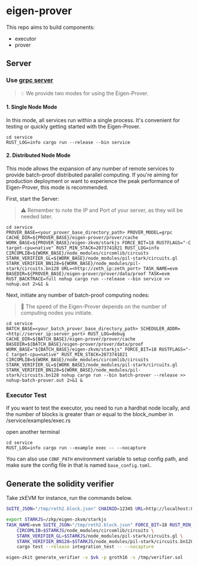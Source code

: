 # eigen-prover

This repo aims to build components:

* executor
* prover


## Server

### Use [grpc server](https://github.com/hyperium/tonic/blob/master/examples/helloworld-tutorial.md)

> 💡 We provide two modes for using the Eigen-Prover.

#### 1. Single Node Mode

In this mode, all services run within a single process.
It's convenient for testing or quickly getting started with the Eigen-Prover.
```
cd service
RUST_LOG=info cargo run --release --bin service
```

#### 2. Distributed Node Mode

This mode allows the expansion of any number of remote services to provide batch-proof distributed parallel computing.
If you're aiming for production deployment or want to experience the peak performance of Eigen-Prover, this mode is recommended.

First, start the Server:
> ⚠️ Remember to note the IP and Port of your server, as they will be needed later.
```shell
cd service
PROVER_BASE=<your_prover_base_directory_path> PROVER_MODEL=grpc CACHE_DIR=${PROVER_BASE}/eigen-prover/prover/cache WORK_BASE=${PROVER_BASE}/eigen-zkvm/starkjs FORCE_BIT=18 RUSTFLAGS="-C target-cpu=native" RUST_MIN_STACK=2073741821 RUST_LOG=info CIRCOMLIB=${WORK_BASE}/node_modules/circomlib/circuits STARK_VERIFIER_GL=${WORK_BASE}/node_modules/pil-stark/circuits.gl STARK_VERIFIER_BN128=${WORK_BASE}/node_modules/pil-stark/circuits.bn128 URL=<http://zeth_ip:zeth_port> TASK_NAME=evm BASEDIR=${PROVER_BASE}/eigen-prover/prover/data/proof TASK=evm RUST_BACKTRACE=full nohup cargo run --release --bin service >> nohup.out 2>&1 &
```

Next, initiate any number of batch-proof computing nodes:
> 🚀 The speed of the Eigen-Prover depends on the number of computing nodes you initiate.
```shell
cd service
BATCH_BASE=<your_batch_prover_base_directory_path> SCHEDULER_ADDR=<http://server_ip:server_port> RUST_LOG=debug CACHE_DIR=${BATCH_BASE}/eigen-prover/prover/cache BASEDIR=${BATCH_BASE}/eigen-prover/prover/data/proof WORK_BASE="${BATCH_BASE}/eigen-zkvm/starkjs" FORCE_BIT=18 RUSTFLAGS="-C target-cpu=native" RUST_MIN_STACK=2073741821 CIRCOMLIB=${WORK_BASE}/node_modules/circomlib/circuits STARK_VERIFIER_GL=${WORK_BASE}/node_modules/pil-stark/circuits.gl STARK_VERIFIER_BN128=${WORK_BASE}/node_modules/pil-stark/circuits.bn128 nohup cargo run --bin batch-prover --release >> nohup-batch-prover.out 2>&1 &
```

### Executor Test

If you want to test the executor, you need to run a hardhat node locally, and the number of blocks is greater than or equal to the block_number in /service/examples/exec.rs

open another terminal
```
cd service
RUST_LOG=info cargo run --example exec -- --nocapture
```

You can also use `CONF_PATH` environment variable to setup config path, and make sure the config file in that is named `base_config.toml`.


## Generate the solidity verifier

Take zkEVM for instance, run the commands below. 

```bash
SUITE_JSON="/tmp/reth2.block.json" CHAINID=12345 URL=http://localhost:8546 NO=1 TASK=evm BASEDIR="prover/data/proof" RUST_LOG=debug cargo run --example batch_process -- --nocapture

export STARKJS=/zkp/eigen-zkvm/starkjs
TASK_NAME=evm SUITE_JSON="/tmp/reth2.block.json" FORCE_BIT=18 RUST_MIN_STACK=2073741821 RUST_LOG=debug \
    CIRCOMLIB=$STARKJS/node_modules/circomlib/circuits \
    STARK_VERIFIER_GL=$STARKJS/node_modules/pil-stark/circuits.gl \
    STARK_VERIFIER_BN128=$STARKJS/node_modules/pil-stark/circuits.bn128 \
    cargo test --release integration_test -- --nocapture

eigen-zkit generate_verifier -v $vk -p groth16 -s /tmp/verifier.sol
```
